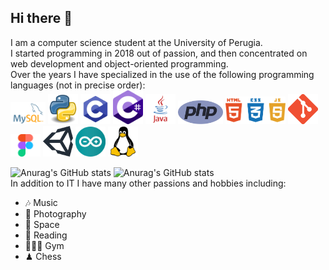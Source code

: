 ## Hi there 📀

I am a computer science student at the University of Perugia.<br>
I started programming in 2018 out of passion, and then concentrated on web development and object-oriented programming.<br>
Over the years I have specialized in the use of the following programming languages ​​(not in precise order):<br>
<img src="https://github.com/ID0x6e656d6f/ID0x6e656d6f/blob/main/MySQL-Logo.png?raw=true" width="56">
<img src="https://github.com/ID0x6e656d6f/ID0x6e656d6f/blob/main/Python.svg.png" width="48">
<img src="https://github.com/ID0x6e656d6f/ID0x6e656d6f/blob/main/c-programming.png" width="48">
<img src="https://github.com/ID0x6e656d6f/ID0x6e656d6f/blob/main/c-sharp-c-icon-912x1024-j3yidw37.png" width="48">
<img src="https://github.com/ID0x6e656d6f/ID0x6e656d6f/blob/main/java-logo-1.png" width="48">
<img src="https://github.com/ID0x6e656d6f/ID0x6e656d6f/blob/main/php-1-logo-png-transparent.png" width="72">
<img src="https://github.com/ID0x6e656d6f/ID0x6e656d6f/blob/main/png-clipart-html-js-and-css-logo-cascading-style-sheets-javascript-html-css3-jquery-logo-miscellaneous-text.png" width="96">
<img src="https://github.com/ID0x6e656d6f/ID0x6e656d6f/blob/main/Git-Icon-1788C.png" width="48">
<img src="https://github.com/ID0x6e656d6f/ID0x6e656d6f/blob/main/Figma-1-logo.png" width="48">
<img src="https://github.com/ID0x6e656d6f/ID0x6e656d6f/blob/main/unity-logo-988A22E703-seeklogo.com.png" width="48">
<img src="https://github.com/ID0x6e656d6f/ID0x6e656d6f/blob/main/arduino-logo-1.png" width="48">
<img src="https://github.com/ID0x6e656d6f/ID0x6e656d6f/blob/main/free-linux-logo-icon-download-in-svg-png-gif-file-formats--technology-social-media-company-vol-4-pack-logos-icons-2944967.webp" width="48">

![Anurag's GitHub stats](https://github-readme-stats.vercel.app/api?username=ID0x6e656d6f&show=reviews,discussions_started,discussions_answered,prs_merged,prs_merged_percentage)
![Anurag's GitHub stats](https://github-readme-stats.vercel.app/api?username=ID0x6e656d6f&show=reviews,discussions_started,discussions_answered,prs_merged,prs_merged_percentage&theme=tokyonight)
<br>
In addition to IT I have many other passions and hobbies including:<br>
- 🎶 Music<br>
- 📸 Photography<br>
- 🌌 Space<br>
- 📖 Reading<br>
- 🏋🏻‍♂️ Gym<br>
- ♟ Chess<br>
